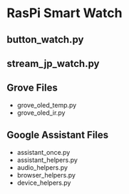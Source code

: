 # RasPi Smart Watch
## button_watch.py
## stream_jp_watch.py
## Grove Files
 - grove_oled_temp.py
 - grove_oled_ir.py
## Google Assistant Files
 - assistant_once.py
 - assistant_helpers.py
 - audio_helpers.py
 - browser_helpers.py
 - device_helpers.py
